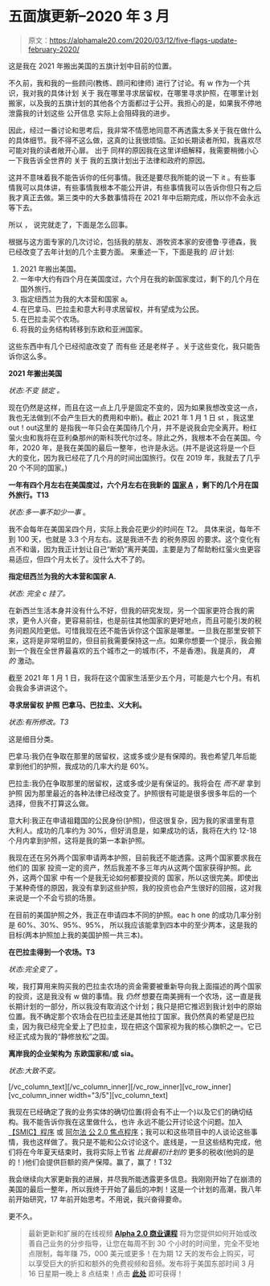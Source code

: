 # 五面旗更新–2020 年 3 月

> 原文：<https://alphamale20.com/2020/03/12/five-flags-update-february-2020/>

这是我在 2021 年搬出美国的五旗计划中目前的位置。

不久前，我和我的一些顾问(教练、顾问和律师) 进行了讨论。有 w 作为一个共识，我对我的具体计划 关于 我在哪里寻求居留权，在哪里寻求护照，在哪里计划搬家，以及我的五旗计划的其他各个方面都过于公开。我担心的是，如果我不停地泄露我的计划这些 公开信息 实际上会阻碍我的进步。

因此，经过一番讨论和思考后，我非常不情愿地同意不再透露太多关于我在做什么的具体细节。我不得不这么做，这真的让我很烦恼。正如长期读者所知，我喜欢尽可能对我的读者敞开心扉。 出于 同样的原因我在这里详细解释[](https://blackdragonblog.com/2018/11/12/why-i-dont-talk-about-personal-financial-or-dating-numbers/)，我需要稍微小心一下我告诉全世界的 关于 我的五旗计划出于法律和政府的原因。

这并不意味着我不能告诉你的任何事情。我还是要尽我所能的说一下 it 。有些事情我可以具体讲，有些事情我根本不能公开讲，有些事情我可以告诉你但只有之后我才真正去做。第三类中的大多数事情将在 2021 年中后期完成，所以你不会永远等下去。

所以 ， 说完就走了，下面是怎么回事。

根据与这方面专家的几次讨论，包括我的朋友、游牧资本家的安德鲁·亨德森，我已经改变了去年计划的几个主要方面。 来重述一下，下面是我的 *旧* 计划:

1.  2021 年搬出美国。
2.  一年中大约有四个月在美国度过，六个月在我的新国家[](https://calebjonesblog.com/overview-of-how-five-flags-works/)度过，剩下的几个月在国外旅行。
3.  指定纽西兰为我的大本营和国家 a。
4.  在巴拿马、巴拉圭和意大利寻求居留权，并有望成为公民。
5.  在巴拉圭买个农场。
6.  将我的业务结构转移到东欧和亚洲国家。

这些东西中有几个已经彻底改变了 而有些 还是老样子 。关于这些变化，我只能告诉你这么多。

**2021 年搬出美国**

*状态:不变* *锁定* *。*

现在仍然是这样，而且在这一点上几乎是固定不变的，因为如果我想改变这一点，我也无法做到(不会产生巨大的费用和中断)。截止 2021 年 1 月 1 日 st ，我这里out！out这里的 是指我一年只会在美国待几个月，并不是说我会完全离开。粉红萤火虫和我将在亚利桑那州的斯科茨代尔过冬。除此之外，我根本不会在美国。今年，2020 年，是我在美国的最后一整年，也许是永远。(并不是说这将是一个巨大的变化，因为我已经花了几个月的时间出国旅行。仅在 2019 年，我就去了几乎 20 个不同的国家。)

**一年有四个月左右在美国度过，六个月左右在我新的** [**国家 A**](https://calebjonesblog.com/overview-of-how-five-flags-works/) **，剩下的几个月在国外旅行。T13**

*状态:多一事不如少一事* 。

我不会每年在美国呆四个月，实际上我会花更少的时间在 T2。 具体来说，每年不到 100 天，也就是 3.3 个月左右。这是我进不去 的税务原因 的要求。这个变化有点不和谐，因为我正计划让自己“断奶”离开美国，主要是为了帮助粉红萤火虫更容易适应，但四个月太长了。没什么大不了的。

**指定纽西兰为我的大本营和国家 A.**

*状态:* *完全 c* *挂了。*

在新西兰生活本身并没有什么不好，但我的研究发现，另一个国家更符合我的需求，更令人兴奋，更容易前往，也是前往其他国家的更好地点，而且可能引发的税务问题风险更低。可惜我现在还不能告诉你这个国家是哪里。一旦我在那里安顿下来，这将是非常明显的，但目前我需要保持这一点。如果你想要一个提示，我会搬到一个我在全世界最喜欢的五个城市之一的城市(不，不是香港)。我是真的， *真的* 激动。

截至 2021 年 1 月 1 日，我将在这个国家生活至少五个月，可能是六七个月。有机会我会多讲讲这个。

**寻求居留权** **护照** **巴拿马、巴拉圭、义大利。**

*状态:有所修改。T3*

这是细目分类。

巴拿马:我仍在争取在那里的居留权，这或多或少是有保障的。我也希望几年后能拿到他们的护照，我成功的几率大约是 60%。

巴拉圭:我仍在争取那里的居留权，这或多或少是有保证的。我将会在 *而不是* 拿到护照 因为那里最近的各种法律已经改变了。护照很有可能是很多很多年后的一个选择，但我不打算这么做。

意大利:我正在申请祖籍国的公民身份(护照)，但这很复杂，因为我的家谱里有意大利人。成功的几率约为 30%，但好消息是，如果成功的话，我将在大约 12-18 个月内拿到护照，这将是我的第一本新护照。

我现在还在另外两个国家申请两本护照，目前我还不能透露。这两个国家要求我在他们的 国家 投资一定的资产，然后我差不多三年内从这两个国家获得护照。此外，这两个国家 中有一个是我无论如何都要投资的 国家，所以这很完美。即使出于某种奇怪的原因，我没有拿到这些护照，我的投资也会产生很好的回报，这对我来说是一个不会亏损的场景。

在目前的美国护照之外，我正在申请四本不同的护照。eac h one 的成功几率分别是 60%、30%、95%、95%， 所以我应该能拿到四本中的至少两本，这是我的目标(两本护照加上我的美国护照一共三本)。

**在巴拉圭得到一个农场。T3**

*状态:完全变了* *。*

唉，我打算用来购买我的巴拉圭农场的资金需要被重新导向我上面描述的两个国家的投资，这是我没有 w 做的事情。我 *仍然* 想要在南美拥有一个农场，这一直是我长期计划的一部分，所以我没有取消这个计划；我只是把它推迟到我计划中的原始位置。我不确定那个农场会在巴拉圭还是其他拉丁国家。我仍然真的希望是巴拉圭，因为我已经完全爱上了巴拉圭，现在把这个国家视为我的核心旗帜之一。它已经正式成为我的“静修放松”之国。

**离岸我的企业架构为** **东欧国家和/或** **sia。**

*状态:大致不变。*

[/vc_column_text][/vc_column_inner][/vc_row_inner][vc_row_inner][vc_column_inner width="3/5"][vc_column_text]

我现在已经确定了我的业务实体的确切位置(将会有不止一个)以及它们的确切结构。我不能告诉你我在这里做什么，也许 永远不能公开讨论这个问题。加入[【SMIC】程序](https://alphamale20.kartra.com/page/vIL17) 或 [阿尔法 公 2.0 焦点程序](https://alphamale20.kartra.com/page/aem42)；我可以和这些项目中的人谈论这些事情，我也这样做了。我只是不能和公众讨论这个。底线是，一旦这些结构完成，他们将在今年夏天结束时，我将实际上节省 *比我最初计划的* 更多的税收(他妈的是的！)他们会提供巨额的资产保障。赢了，赢了！T32

我会继续向大家更新我的进展，并尽我所能透露更多信息。我刚刚开始了在崩溃的美国的最后一整年，所以我终于开始了最后的冲刺！这是一个计划的高潮，我八年前开始研究，17 年前开始思考。不用说，我兴奋得要命。

更不久。

> 最新更新和扩展的在线视频 [**Alpha 2.0 商业课程**](https://alphamale20.com/bizcourse) 将为您提供如何开始或改善自己业务的分步指导，让您在每周不到 30 个小时的时间里，完全不受地点限制，每年赚 75，000 美元或更多！在为期 12 天的发布会上购买，可以享受巨大的折扣和额外的免费视频和音频。发布将于美国东部时间 3 月 16 日星期一晚上 8 点结束！点击 [**此处**](https://alphamale20.com/bizcourse) 即可获得！